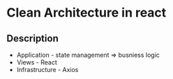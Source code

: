 # Clean Architecture in react

## Description

- Application - state management => busniess logic
- Views - React
- Infrastructure - Axios
